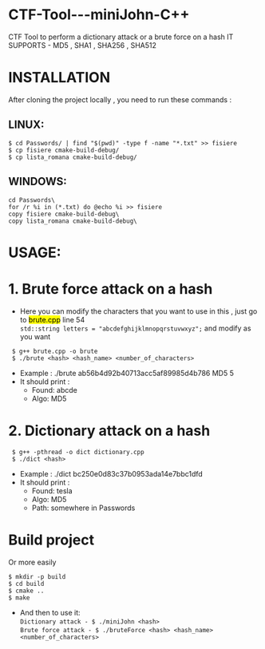 # CTF-Tool---miniJohn-C++
CTF Tool to perform a dictionary attack or a brute force on a hash
IT SUPPORTS - MD5 , SHA1 , SHA256 , SHA512

# INSTALLATION
After cloning the project locally , you need to run these commands : 
## LINUX:
```
$ cd Passwords/ | find "$(pwd)" -type f -name "*.txt" >> fisiere
$ cp fisiere cmake-build-debug/
$ cp lista_romana cmake-build-debug/
```
## WINDOWS:
```
cd Passwords\
for /r %i in (*.txt) do @echo %i >> fisiere
copy fisiere cmake-build-debug\
copy lista_romana cmake-build-debug\
```
# USAGE:

# 1. Brute force attack on a hash<br />
- Here you can modify the characters that you want to use in this , just go to <mark>brute.cpp</mark> line 54<br />
  ```std::string letters = "abcdefghijklmnopqrstuvwxyz";```
and modify as you want
```
 $ g++ brute.cpp -o brute
 $ ./brute <hash> <hash_name> <number_of_characters>
```
 - Example : ./brute ab56b4d92b40713acc5af89985d4b786 MD5 5
 - It should print : 
   - Found: abcde
   - Algo: MD5

# 2. Dictionary attack on a hash
```
 $ g++ -pthread -o dict dictionary.cpp
 $ ./dict <hash>
```
- Example : ./dict bc250e0d83c37b0953ada14e7bbc1dfd
- It should print : 
  - Found: tesla
  - Algo: MD5
  - Path: somewhere in Passwords

# Build project
 Or more easily
 ```
 $ mkdir -p build
 $ cd build
 $ cmake ..
 $ make
 ```
  - And then to use it: <br />
    ``` Dictionary attack - $ ./miniJohn <hash>  ``` <br />
    ``` Brute force attack - $ ./bruteForce <hash> <hash_name> <number_of_characters> ```



